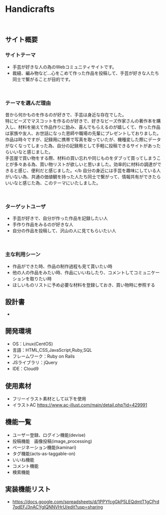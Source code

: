 # Handicrafts
​
## サイト概要
### サイトテーマ
- 手芸が好きな人の為のWebコミュニティサイトです。
- 裁縫、編み物など…心をこめて作った作品を投稿して、手芸が好きな人たち同士で繋がることが目的です。

​
### テーマを選んだ理由
昔から何かものを作るのが好きで、手芸は身近な存在でした。</br>
特にビーズでマスコットを作るのが好きで、好きなビーズ作家さんの著作本を購入し、材料を揃えて作品作りに励み、喜んでもらえるのが嬉しくて、作った作品は家族や友人、お世話になった恩師や職場の先輩にプレゼントしておりました。</br>
作品は時々ですが、記録用に携帯で写真を取っていたが、機種変した際にデータがなくなってしまった為、自分の記録用として手軽に投稿できるサイトがあったらいいなと感じました。</br>
手芸屋で買い物をする際、材料の買い忘れや同じものをダブって買ってしまうことが多々ある為、買い物リストが欲しいと思いました。効率的に材料の調達ができると感じ、便利だと感じました。</b
自分の身近には手芸を趣味にしている人がいない為、共通の価値観を持った人たち同士で繋がって、情報共有ができたらいいなと感じた為、このテーマにいたしました。

​
### ターゲットユーザ
- 手芸が好きで、自分が作った作品を記録したい人
- 手作り作品をみるのが好きな人
- 自分の作品を投稿して、沢山の人に見てもらいたい人

​
### 主な利用シーン
- 作品ができた時、作品の制作過程も見て貰いたい時
- 他の人の作品をみたい時、作品にいいねしたり、コメントしてコミュニケーションを取りたい時
- ほしいものリストに予め必要な材料を登録しておき、買い物時に参照する
​
## 設計書
-

## 開発環境
- OS：Linux(CentOS)
- 言語：HTML,CSS,JavaScript,Ruby,SQL
- フレームワーク：Ruby on Rails
- JSライブラリ：jQuery
- IDE：Cloud9

## 使用素材
- フリーイラスト素材として以下を使用
- イラストAC https://www.ac-illust.com/main/detail.php?id=429991

## 機能一覧
- ユーザー登録、ログイン機能(devise)
- 投稿機能　画像投稿(image_processing)
- ページネーション機能(kaminari)
- タグ機能(acts-as-taggable-on)
- いいね機能
- コメント機能
- 検索機能

## 実装機能リスト
- https://docs.google.com/spreadsheets/d/1PPYfcgGkP5LEQdmtT1gCPrd7qdEFJ3nACYgIQNNVHrU/edit?usp=sharing